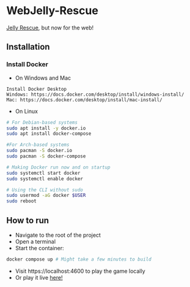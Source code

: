 # WebJelly-Rescue
[Jelly Rescue](https://github.com/Ninjaws/JellyGame), but now for the web!

## Installation
### Install Docker
- On Windows and Mac
```
Install Docker Desktop
Windows: https://docs.docker.com/desktop/install/windows-install/
Mac: https://docs.docker.com/desktop/install/mac-install/
```
- On Linux
```bash
# For Debian-based systems
sudo apt install -y docker.io
sudo apt install docker-compose

#For Arch-based systems
sudo pacman -S docker.io
sudo pacman -S docker-compose

# Making Docker run now and on startup
sudo systemctl start docker
sudo systemctl enable docker

# Using the CLI without sudo 
sudo usermod -aG docker $USER
sudo reboot
```

## How to run
- Navigate to the root of the project
- Open a terminal
- Start the container: 
```bash
docker compose up # Might take a few minutes to build
```
- Visit https://localhost:4600 to play the game locally
- Or play it live [here!](https://jelly.ianvink.nl)
